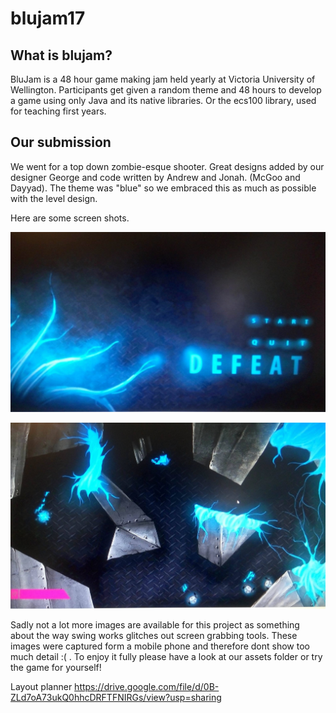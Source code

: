 # blujam17

## What is blujam? 

BluJam is a 48 hour game making jam held yearly at Victoria University of Wellington. Participants get given a random theme and 48 hours to develop a game using only Java and its native libraries. Or the ecs100 library, used for teaching first years. 

## Our submission

We went for a top down zombie-esque shooter. Great designs added by our designer George and code written by Andrew and Jonah. (McGoo and Dayyad). The theme was "blue" so we embraced this as much as possible with the level design. 

Here are some screen shots. 

![Alt text](https://github.com/dayyad/blujam17/blob/master/assets/desc1.jpg?raw=true)

![Alt text](https://github.com/dayyad/blujam17/blob/master/assets/desc2.jpg?raw=true)

Sadly not a lot more images are available for this project as something about the way swing works glitches out screen grabbing tools. These images were captured form a mobile phone and therefore dont show too much detail :( . To enjoy it fully please have a look at our assets folder or try the game for yourself!

Layout planner
https://drive.google.com/file/d/0B-ZLd7oA73ukQ0hhcDRFTFNIRGs/view?usp=sharing
